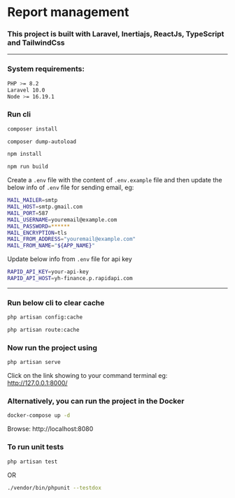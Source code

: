 # Report management

### This project is built with Laravel, Inertiajs, ReactJs, TypeScript and TailwindCss

---

### System requirements:

```bash
PHP >= 8.2
Laravel 10.0
Node >= 16.19.1
```

### Run cli

```bash
composer install
```

```bash
composer dump-autoload
```

```bash
npm install
```

```bash
npm run build
```

Create a `.env` file with the content of `.env.example` file and then update the below info of `.env` file for sending email, eg:

```bash
MAIL_MAILER=smtp
MAIL_HOST=smtp.gmail.com
MAIL_PORT=587
MAIL_USERNAME=youremail@example.com
MAIL_PASSWORD=******
MAIL_ENCRYPTION=tls
MAIL_FROM_ADDRESS="youremail@example.com"
MAIL_FROM_NAME="${APP_NAME}"
```

Update below info from `.env` file for api key

```bash
RAPID_API_KEY=your-api-key
RAPID_API_HOST=yh-finance.p.rapidapi.com
```

---

### Run below cli to clear cache

```bash
php artisan config:cache
```

```bash
php artisan route:cache
```

### Now run the project using

```bash
php artisan serve
```

Click on the link showing to your command terminal eg: http://127.0.0.1:8000/

### Alternatively, you can run the project in the Docker

```bash
docker-compose up -d
```

Browse: http://localhost:8080

### To run unit tests

```bash
php artisan test
```

OR

```bash
./vendor/bin/phpunit --testdox
```
